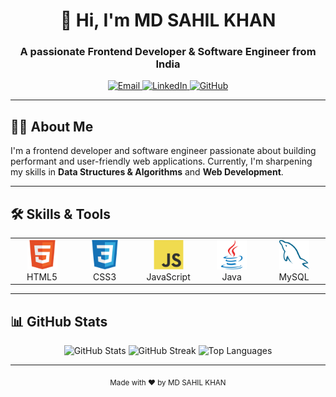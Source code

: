 <!-- HEADER -->
<div align="center">
  <h1>👋 Hi, I'm <b>MD SAHIL KHAN</b></h1>
  <h3>A passionate Frontend Developer & Software Engineer from India</h3>

  <p>
    <a href="mailto:sahil4112004khan@gmail.com" target="_blank" rel="noopener noreferrer">
      <img src="https://img.shields.io/badge/Email-sahil4112004khan@gmail.com-blue?style=flat&logo=gmail" alt="Email" />
    </a>
    <a href="https://www.linkedin.com/in/md-sahil-khan-15b719299/" target="_blank" rel="noopener noreferrer">
      <img src="https://img.shields.io/badge/LinkedIn-MD%20SAHIL%20KHAN-blue?style=flat&logo=linkedin" alt="LinkedIn" />
    </a>
    <a href="https://github.com/sahil-4112004" target="_blank" rel="noopener noreferrer">
      <img src="https://img.shields.io/badge/GitHub-sahil--4112004-black?style=flat&logo=github" alt="GitHub" />
    </a>
  </p>
</div>

---

<!-- ABOUT ME -->
## 👨‍💻 About Me

I'm a frontend developer and software engineer passionate about building performant and user-friendly web applications. Currently, I'm sharpening my skills in **Data Structures & Algorithms** and **Web Development**.

---

<!-- SKILLS & TOOLS -->
## 🛠️ Skills & Tools

<table>
  <tr>
    <td align="center" width="96">
      <img src="https://raw.githubusercontent.com/devicons/devicon/master/icons/html5/html5-original.svg" alt="HTML5" width="48" height="48" />
      <br>HTML5
    </td>
    <td align="center" width="96">
      <img src="https://raw.githubusercontent.com/devicons/devicon/master/icons/css3/css3-original.svg" alt="CSS3" width="48" height="48" />
      <br>CSS3
    </td>
    <td align="center" width="96">
      <img src="https://raw.githubusercontent.com/devicons/devicon/master/icons/javascript/javascript-original.svg" alt="JavaScript" width="48" height="48" />
      <br>JavaScript
    </td>
    <td align="center" width="96">
      <img src="https://raw.githubusercontent.com/devicons/devicon/master/icons/java/java-original.svg" alt="Java" width="48" height="48" />
      <br>Java
    </td>
    <td align="center" width="96">
      <img src="https://raw.githubusercontent.com/devicons/devicon/master/icons/mysql/mysql-original.svg" alt="MySQL" width="48" height="48" />
      <br>MySQL
    </td>
  </tr>
</table>

---

<!-- GITHUB STATS -->
## 📊 GitHub Stats

<div align="center">
  <img height="150" src="https://github-readme-stats.vercel.app/api?username=sahil-4112004&show_icons=true&theme=radical" alt="GitHub Stats" />
  <img height="150" src="https://github-readme-streak-stats.herokuapp.com/?user=sahil-4112004&theme=radical" alt="GitHub Streak" />
  <img height="150" src="https://github-readme-stats.vercel.app/api/top-langs/?username=sahil-4112004&layout=compact&theme=radical" alt="Top Languages" />
</div>

---

<!-- FOOTER -->
<div align="center">
  <sub>Made with ❤️ by MD SAHIL KHAN</sub>
</div>

